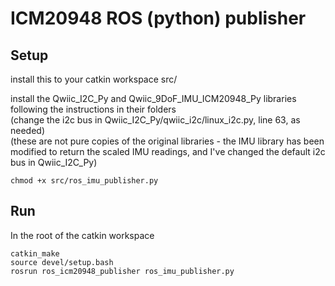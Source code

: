 # ICM20948 ROS (python) publisher
## Setup
install this to your catkin workspace src/   

install the Qwiic_I2C_Py and Qwiic_9DoF_IMU_ICM20948_Py libraries following the instructions in their folders   
(change the i2c bus in Qwiic_I2C_Py/qwiic_i2c/linux_i2c.py, line 63, as needed)   
(these are not pure copies of the original libraries - the IMU library has been modified to return the scaled IMU readings, and I've changed the default i2c bus in Qwiic_I2C_Py)   
```
chmod +x src/ros_imu_publisher.py
```

## Run
In the root of the catkin workspace
```
catkin_make
source devel/setup.bash
rosrun ros_icm20948_publisher ros_imu_publisher.py
```


